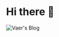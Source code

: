# Hi there 👋
![Vaer's Blog](https://github-readme-stats.vercel.app/api?username=arkvaer&show_icons=true&bg_color=30,e96443,904e95&title_color=fff&text_color=fff)
